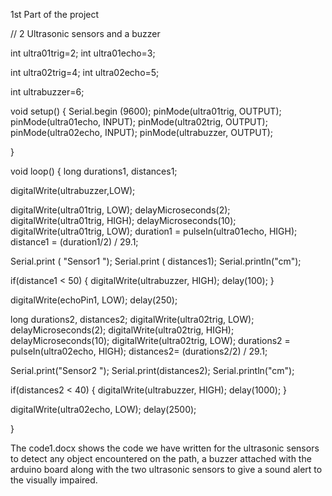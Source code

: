 1st Part of the project

// 2 Ultrasonic sensors and a buzzer


int ultra01trig=2;
int ultra01echo=3;

int ultra02trig=4;
int ultra02echo=5;

int ultrabuzzer=6;

void setup() {
  Serial.begin (9600);
  pinMode(ultra01trig, OUTPUT);
  pinMode(ultra01echo, INPUT);
   pinMode(ultra02trig, OUTPUT);
  pinMode(ultra02echo, INPUT);
  pinMode(ultrabuzzer, OUTPUT);
   
}

void loop() {
  long durations1, distances1;

  digitalWrite(ultrabuzzer,LOW);
  
  
  digitalWrite(ultra01trig, LOW); 
  delayMicroseconds(2); 
  digitalWrite(ultra01trig, HIGH);
  delayMicroseconds(10); 
  digitalWrite(ultra01trig, LOW);
  duration1 = pulseIn(ultra01echo, HIGH);
  distance1 = (duration1/2) / 29.1;

   
   Serial.print ( "Sensor1  ");
   Serial.print ( distances1);
   Serial.println("cm");

   if(distance1 < 50)
    { 
        digitalWrite(ultrabuzzer, HIGH);
        delay(100);
     }
  
  digitalWrite(echoPin1, LOW);
  delay(250);

  
  
long durations2, distances2;
  digitalWrite(ultra02trig, LOW); 
  delayMicroseconds(2); 
  digitalWrite(ultra02trig, HIGH);
  delayMicroseconds(10); 
  digitalWrite(ultra02trig, LOW);
  durations2 = pulseIn(ultra02echo, HIGH);
  distances2= (durations2/2) / 29.1;

   
   Serial.print("Sensor2  ");
    Serial.print(distances2);
    Serial.println("cm");
  
   if(distances2 < 40)
     { 
        digitalWrite(ultrabuzzer, HIGH);
        delay(1000);
     }
  
  digitalWrite(ultra02echo, LOW);
  delay(2500);

  
  
}

The code1.docx shows the code we have written for the ultrasonic sensors to detect any object encountered on the path, a buzzer attached with the arduino board along with the two ultrasonic sensors to give a sound alert to the visually impaired.
